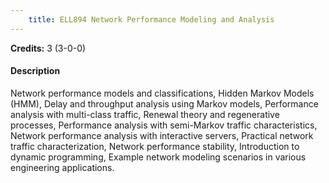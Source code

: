 ```yaml
---
    title: ELL894 Network Performance Modeling and Analysis
---
```

**Credits:** 3 (3-0-0)



#### Description 
Network performance models and classifications, Hidden Markov Models (HMM), Delay and throughput analysis using Markov models, Performance analysis with multi-class traffic, Renewal theory and regenerative processes, Performance analysis with semi-Markov traffic characteristics, Network performance analysis with interactive servers, Practical network traffic characterization, Network performance stability, Introduction to dynamic programming, Example network modeling scenarios in various engineering applications.